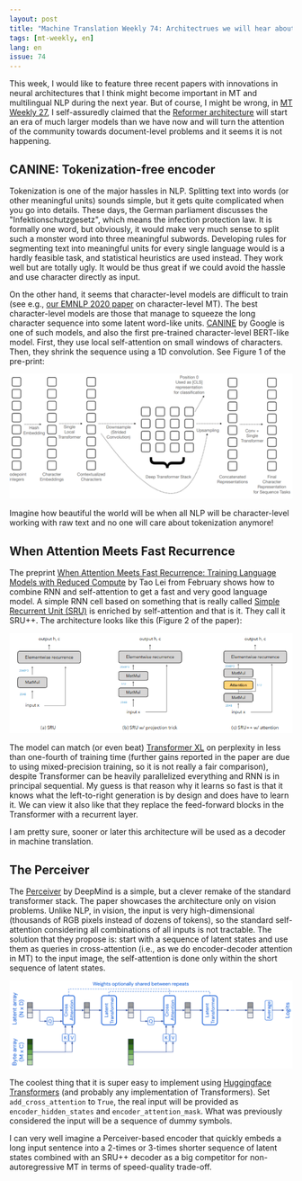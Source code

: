 ```yaml
---
layout: post
title: "Machine Translation Weekly 74: Architectrues we will hear about in MT"
tags: [mt-weekly, en]
lang: en
issue: 74
---
```


This week, I would like to feature three recent papers with innovations in
neural architectures that I think might become important in MT and multilingual
NLP during the next year. But of course, I might be wrong, in [MT Weekly
27](/2020/01/31/MT-Weekly-Reformer.html), I self-assuredly claimed that the
[Reformer architecture](https://arxiv.org/abs/2001.04451) will start an era of
much larger models than we have now and will turn the attention of the
community towards document-level problems and it seems it is not happening.

## CANINE: Tokenization-free encoder

Tokenization is one of the major hassles in NLP. Splitting text into words (or
other meaningful units) sounds simple, but it gets quite complicated when you
go into details. These days, the German parliament discusses the
"Infektionschutzgesetz", which means the infection protection law. It is
formally one word, but obviously, it would make very much sense to split such a
monster word into three meaningful subwords. Developing rules for segmenting
text into meaningful units for every single language would is a hardly feasible
task, and statistical heuristics are used instead. They work well but are
totally ugly. It would be thus great if we could avoid the hassle and use
character directly as input.

On the other hand, it seems that character-level models are difficult to train
(see e.g., [our EMNLP 2020
paper](https://www.aclweb.org/anthology/2020.emnlp-main.203) on character-level
MT). The best character-level models are those that manage to squeeze the long
character sequence into some latent word-like units.
[CANINE](https://arxiv.org/abs/2103.06874) by Google is one of such models, and
also the first pre-trained character-level BERT-like model. First, they use
local self-attention on small windows of characters. Then, they shrink the
sequence using a 1D convolution. See Figure 1 of the pre-print:

![CANINE architecture](/assets/MT-Weekly-74/canine.png)

Imagine how beautiful the world will be when all NLP will be character-level
working with raw text and no one will care about tokenization anymore!

## When Attention Meets Fast Recurrence

The preprint [When Attention Meets Fast Recurrence: Training Language Models
with Reduced Compute](https://arxiv.org/abs/2102.12459) by Tao Lei from
February shows how to combine RNN and self-attention to get a fast and very
good language model. A simple RNN cell based on something that is really called
[Simple Recurrent Unit (SRU)](https://arxiv.org/abs/1709.02755) is enriched by
self-attention and that is it. They call it SRU++. The architecture looks like
this (Figure 2 of the paper):

![SRU++](/assets/MT-Weekly-74/sru.png)

The model can match (or even beat) [Transformer
XL](https://www.aclweb.org/anthology/P19-1285/) on perplexity in less than
one-fourth of training time (further gains reported in the paper are due to
using mixed-precision training, so it is not really a fair comparison), despite
Transformer can be heavily parallelized everything and RNN is in principal
sequential. My guess is that reason why it learns so fast is that it knows what
the left-to-right generation is by design and does have to learn it. We can
view it also like that they replace the feed-forward blocks in the Transformer
with a recurrent layer.

I am pretty sure, sooner or later this architecture will be used as a decoder
in machine translation.

## The Perceiver

The [Perceiver](https://arxiv.org/pdf/2103.03206.pdf) by DeepMind is a simple,
but a clever remake of the standard transformer stack. The paper showcases the
architecture only on vision problems. Unlike NLP, in vision, the input is very
high-dimensional (thousands of RGB pixels instead of dozens of tokens), so the
standard self-attention considering all combinations of all inputs is not
tractable. The solution that they propose is: start with a sequence of latent
states and use them as queries in cross-attention (i.e., as we do
encoder-decoder attention in MT) to the input image, the self-attention is done
only within the short sequence of latent states.

![Perceiver](/assets/MT-Weekly-74/perciever.png)

The coolest thing that it is super easy to implement using [Huggingface
Transformers](https://github.com/huggingface/transformers) (and probably any
implementation of Transformers). Set `add_cross_attention` to `True`, the
real input will be provided as `encoder_hidden_states` and
`encoder_attention_mask`. What was previously considered the input will be
a sequence of dummy symbols.

I can very well imagine a Perceiver-based encoder that quickly embeds a long
input sentence into a 2-times or 3-times shorter sequence of latent states
combined with an SRU++ decoder as a big competitor for non-autoregressive MT in
terms of speed-quality trade-off.
